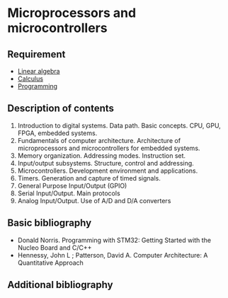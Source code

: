 # Microprocessors and microcontrollers

## Requirement

- [Linear algebra](../block1/linear_algebra.md)
- [Calculus](../block1/calculus.md)
- [Programming](../block1/programming.md)

## Description of contents

1. Introduction to digital systems. Data path. Basic concepts. CPU, GPU, FPGA, embedded systems.
2. Fundamentals of computer architecture. Architecture of microprocessors and microcontrollers for embedded systems.
3. Memory organization. Addressing modes. Instruction set.
4. Input/output subsystems. Structure, control and addressing.
5. Microcontrollers. Development environment and applications.
6. Timers. Generation and capture of timed signals.
7. General Purpose Input/Output (GPIO)
8. Serial Input/Output. Main protocols
9. Analog Input/Output. Use of A/D and D/A converters

## Basic bibliography

- Donald Norris. Programming with STM32: Getting Started with the Nucleo Board and C/C++
- Hennessy, John L ; Patterson, David A. Computer Architecture: A Quantitative Approach

## Additional bibliography
